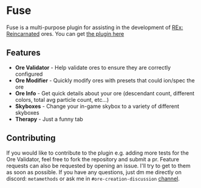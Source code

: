 # Fuse
Fuse is a multi-purpose plugin for assisting in the development of [REx: Reincarnated](https://discord.gg/2rY88DzQ) ores. You can get [the plugin here](https://create.roblox.com/store/asset/17002620134/Fuse)

## Features
- **Ore Validator** - Help validate ores to ensure they are correctly configured
- **Ore Modifier** - Quickly modify ores with presets that could ion/spec the ore
- **Ore Info** - Get quick details about your ore (descendant count, different colors, total avg particle count, etc...)
- **Skyboxes** - Change your in-game skybox to a variety of different skyboxes
- **Therapy** - Just a funny tab

## Contributing
If you would like to contribute to the plugin e.g. adding more tests for the Ore Validator, feel free to fork the repository and submit a pr. Feature requests can also be requested by opening an issue. I'll try to get to them as soon as possible. If you have any questions, just dm me directly on discord: `metamethods` or ask me in `#ore-creation-discussion` [channel](https://discord.gg/2rY88DzQ).